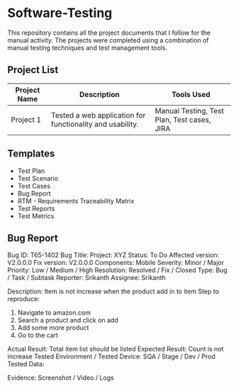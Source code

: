 # Software-Testing

This repository contains all the project documents that I follow for the manual activity. The projects were completed using a combination of manual testing techniques and test management tools.

## Project List

| Project Name | Description | Tools Used |
|--------------|-------------|------------|
| Project 1    | Tested a web application for functionality and usability. | Manual Testing, Test Plan, Test cases, JIRA |


## Templates
- Test Plan
- Test Scenario
- Test Cases
- Bug Report
- RTM - Requirements Traceability Matrix
- Test Reports
- Test Metrics


## Bug Report

Bug ID: T65-1402
Bug Title: 
Project: XYZ 
Status: To Do
Affected version: V2.0.0.0
Fix version:  V2.0.0.0
Components: Mobile
Severity: Minor / Major
Priority: Low / Medium / High 
Resolution: Resolved / Fix / Closed
Type: Bug / Task / Subtask 
Reporter: Srikanth
Assignee: Srikanth

Description: Item is not increase when the product add in to item
Step to reproduce: 
1. Navigate to amazon.com
2. Search a product and click on add 
3. Add some more product 
4. Go to the cart 

Actual Result: Total item list should be listed 
Expected Result: Count is not increase 
Tested Environment / Tested Device: SQA / Stage / Dev / Prod 
Tested Data: 

Evidence: Screenshot / Video / Logs 

